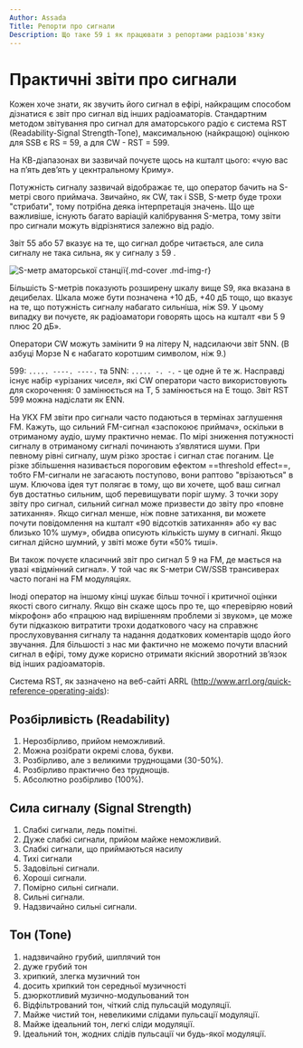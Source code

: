 ```yaml
---
Author: Assada
Title: Репорти про сигнали
Description: Що таке 59 і як працювати з репортами радіозв'язку
---
```


# Практичні звіти про сигнали

Кожен хоче знати, як звучить його сигнал в ефірі, найкращим способом дізнатися є звіт про сигнал від інших радіоаматорів. Стандартним методом звітування про сигнал для аматорського радіо є система RST (Readability-Signal Strength-Tone), максимальною (найкращою) оцінкою для SSB є RS = 59, а для CW - RST = 599.

На КВ-діапазонах ви зазвичай почуєте щось на кшталт цього: «чую вас на п’ять дев’ять у цекнтральному Криму».

Потужність сигналу зазвичай відображає те, що оператор бачить на S-метрі свого приймача. Звичайно, як CW, так і SSB, S-метр буде трохи "стрибати", тому потрібна деяка інтерпретація значень. Що ще важливіше, існують багато варіацій калібрування S-метра, тому звіти про сигнали можуть відрізнятися залежно від радіо. 

Звіт 55 або 57 вказує на те, що сигнал добре читається, але сила сигналу не така сильна, як у сигналу з 59 . 

![S-метр аматорської станції](https://i.imgur.com/0WW62zD.jpeg){.md-cover .md-img-r}
 
Більшість S-метрів показують розширену шкалу вище S9, яка вказана в децибелах. Шкала може бути позначена +10 дБ, +40 дБ тощо, що вказує на те, що потужність сигналу набагато сильніша, ніж S9. У цьому випадку ви почуєте, як радіоаматори говорять щось на кшталт «ви 5 9 плюс 20 дБ».

Оператори CW можуть замінити 9 на літеру N, надсилаючи звіт 5NN. (В азбуці Морзе N є набагато коротшим символом, ніж 9.) 

599: `..... ----. ----.` та 5NN: `..... -. -.` - це одне й те ж.
Насправді існує набір «урізаних чисел», які CW оператори часто використовують для скорочення: 0 замінюється на T, 5 замінюється на E тощо. Звіт RST 599 можна надіслати як ENN.

На УКХ FM звіти про сигнали часто подаються в термінах заглушення FM. Кажуть, що сильний FM-сигнал «заспокоює приймач», оскільки в отриманому аудіо, шуму практично немає. По мірі зниження потужності сигналу в отриманому сигналі починають з’являтися шуми. При певному рівні сигналу, шум різко зростає і сигнал стає поганим. Це різке збільшення називається пороговим ефектом ==threshold effect==, тобто FM-сигнали не загасають поступово, вони раптово "врізаються" в шум. Ключова ідея тут полягає в тому, що ви хочете, щоб ваш сигнал був достатньо сильним, щоб перевищувати поріг шуму. З точки зору звіту про сигнал, сильний сигнал може призвести до звіту про «повне затихання». Якщо сигнал менше, ніж повне затихання, ви можете почути повідомлення на кшталт «90 відсотків затихання» або «у вас близько 10% шуму», обидва описують кількість шуму в сигналі. Якщо сигнал дійсно шумний, у звіті може бути «50% тиші».

Ви також почуєте класичний звіт про сигнал 5 9 на FM, де мається на увазі «відмінний сигнал». У той час як S-метри CW/SSB трансиверах часто погані на FM модуляціях.

Іноді оператор на іншому кінці шукає більш точної і критичної оцінки якості свого сигналу. Якщо він скаже щось про те, що «перевіряю новий мікрофон» або «працюю над вирішенням проблеми зі звуком», це може бути підказкою витратити трохи додаткового часу на справжнє прослуховування сигналу та надання додаткових коментарів щодо його звучання. Для більшості з нас ми фактично не можемо почути власний сигнал в ефірі, тому дуже корисно отримати якісний зворотний зв’язок від інших радіоаматорів.


Система RST, як зазначено на веб-сайті ARRL (http://www.arrl.org/quick-reference-operating-aids):


## Розбірливість (Readability)

1. Нерозбірливо, прийом неможливий.
2. Можна розібрати окремі слова, букви.
3. Розбірливо, але з великими труднощами (30-50%).
4. Розбірливо практично без труднощів. 
5. Абсолютно розбірливо (100%).


## Сила сигналу (Signal Strength)
1. Слабкі сигнали, ледь помітні. 
2. Дуже слабкі сигнали, прийом майже неможливий.
3. Слабкі сигнали, що приймаються насилу
4. Тихі сигнали
5. Задовільні сигнали. 
6. Хороші сигнали. 
7. Помірно сильні сигнали. 
8. Сильні сигнали. 
9. Надзвичайно сильні сигнали.


## Тон (Tone)
1. надзвичайно грубий, шиплячий тон
2. дуже грубий тон
3. хрипкий, злегка музичний тон
4. досить хрипкий тон середньої музичності
5. дзюркотливий музично-модульований тон
6. Відфільтрований тон, чіткий слід пульсацій модуляції. 
7. Майже чистий тон, невеликими слідами пульсації модуляції. 
8. Майже ідеальний тон, легкі сліди модуляції. 
9. Ідеальний тон, жодних слідів пульсації чи будь-якої модуляції.
